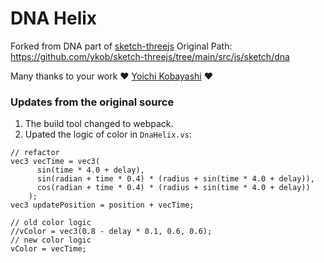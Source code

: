 DNA Helix
===
Forked from DNA part of [sketch-threejs](https://github.com/ykob/sketch-threejs/)
Original Path: https://github.com/ykob/sketch-threejs/tree/main/src/js/sketch/dna

Many thanks to your work ❤ [Yoichi Kobayashi](https://github.com/ykob) ❤

### Updates from the original source
1. The build tool changed to webpack.
2. Upated the logic of color in `DnaHelix.vs`:
```
// refactor
vec3 vecTime = vec3(
      sin(time * 4.0 + delay),
      sin(radian + time * 0.4) * (radius + sin(time * 4.0 + delay)),
      cos(radian + time * 0.4) * (radius + sin(time * 4.0 + delay))
    );
vec3 updatePosition = position + vecTime;

// old color logic
//vColor = vec3(0.8 - delay * 0.1, 0.6, 0.6);
// new color logic
vColor = vecTime;
```
